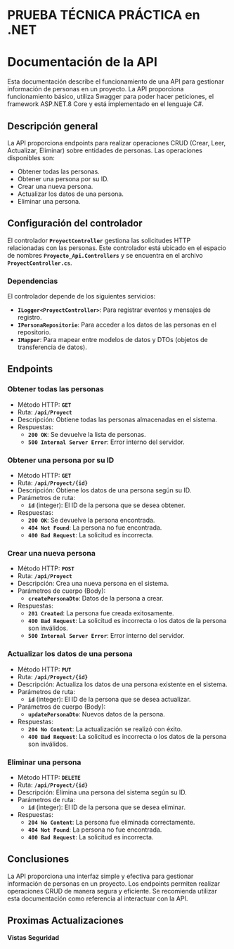 # PRUEBA TÉCNICA PRÁCTICA en .NET

# **Documentación de la API**

Esta documentación describe el funcionamiento de una API para gestionar información de personas en un proyecto. La API proporciona funcionamiento básico, utiliza Swagger para poder hacer peticiones, el framework ASP.NET.8 Core y está implementado en el lenguaje C#. 

## **Descripción general**

La API proporciona endpoints para realizar operaciones CRUD (Crear, Leer, Actualizar, Eliminar) sobre entidades de personas. Las operaciones disponibles son:

- Obtener todas las personas.
- Obtener una persona por su ID.
- Crear una nueva persona.
- Actualizar los datos de una persona.
- Eliminar una persona.

## **Configuración del controlador**

El controlador **`ProyectController`** gestiona las solicitudes HTTP relacionadas con las personas. Este controlador está ubicado en el espacio de nombres **`Proyecto_Api.Controllers`** y se encuentra en el archivo **`ProyectController.cs`**.

### **Dependencias**

El controlador depende de los siguientes servicios:

- **`ILogger<ProyectController>`**: Para registrar eventos y mensajes de registro.
- **`IPersonaRepositorie`**: Para acceder a los datos de las personas en el repositorio.
- **`IMapper`**: Para mapear entre modelos de datos y DTOs (objetos de transferencia de datos).

## **Endpoints**

### **Obtener todas las personas**

- Método HTTP: **`GET`**
- Ruta: **`/api/Proyect`**
- Descripción: Obtiene todas las personas almacenadas en el sistema.
- Respuestas:
    - **`200 OK`**: Se devuelve la lista de personas.
    - **`500 Internal Server Error`**: Error interno del servidor.

### **Obtener una persona por su ID**

- Método HTTP: **`GET`**
- Ruta: **`/api/Proyect/{id}`**
- Descripción: Obtiene los datos de una persona según su ID.
- Parámetros de ruta:
    - **`id`** (integer): El ID de la persona que se desea obtener.
- Respuestas:
    - **`200 OK`**: Se devuelve la persona encontrada.
    - **`404 Not Found`**: La persona no fue encontrada.
    - **`400 Bad Request`**: La solicitud es incorrecta.

### **Crear una nueva persona**

- Método HTTP: **`POST`**
- Ruta: **`/api/Proyect`**
- Descripción: Crea una nueva persona en el sistema.
- Parámetros de cuerpo (Body):
    - **`createPersonaDto`**: Datos de la persona a crear.
- Respuestas:
    - **`201 Created`**: La persona fue creada exitosamente.
    - **`400 Bad Request`**: La solicitud es incorrecta o los datos de la persona son inválidos.
    - **`500 Internal Server Error`**: Error interno del servidor.

### **Actualizar los datos de una persona**

- Método HTTP: **`PUT`**
- Ruta: **`/api/Proyect/{id}`**
- Descripción: Actualiza los datos de una persona existente en el sistema.
- Parámetros de ruta:
    - **`id`** (integer): El ID de la persona que se desea actualizar.
- Parámetros de cuerpo (Body):
    - **`updatePersonaDto`**: Nuevos datos de la persona.
- Respuestas:
    - **`204 No Content`**: La actualización se realizó con éxito.
    - **`400 Bad Request`**: La solicitud es incorrecta o los datos de la persona son inválidos.

### **Eliminar una persona**

- Método HTTP: **`DELETE`**
- Ruta: **`/api/Proyect/{id}`**
- Descripción: Elimina una persona del sistema según su ID.
- Parámetros de ruta:
    - **`id`** (integer): El ID de la persona que se desea eliminar.
- Respuestas:
    - **`204 No Content`**: La persona fue eliminada correctamente.
    - **`404 Not Found`**: La persona no fue encontrada.
    - **`400 Bad Request`**: La solicitud es incorrecta.

## **Conclusiones**

La API proporciona una interfaz simple y efectiva para gestionar información de personas en un proyecto. Los endpoints permiten realizar operaciones CRUD de manera segura y eficiente. Se recomienda utilizar esta documentación como referencia al interactuar con la API.

## **Proximas Actualizaciones**

**Vistas**
**Seguridad**


